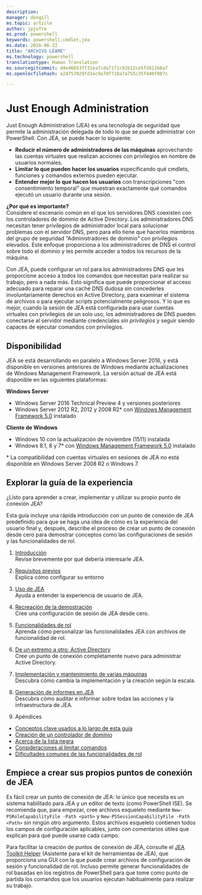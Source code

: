```yaml
---
description: 
manager: dongill
ms.topic: article
author: jpjofre
ms.prod: powershell
keywords: powershell,cmdlet,jea
ms.date: 2016-06-22
title: "ARCHIVO LÉAME"
ms.technology: powershell
translationtype: Human Translation
ms.sourcegitcommit: d4e46653ff31ea7cda71f1c92b12ce5f2811b8a7
ms.openlocfilehash: e24757029fd3ac9a70f710a7a755c35f440f087c

---
```


# Just Enough Administration
Just Enough Administration (JEA) es una tecnología de seguridad que permite la administración delegada de todo lo que se puede administrar con PowerShell.
Con JEA, se puede hacer lo siguiente:
- **Reducir el número de administradores de las máquinas** aprovechando las cuentas virtuales que realizan acciones con privilegios en nombre de usuarios normales.
- **Limitar lo que pueden hacer los usuarios** especificando qué cmdlets, funciones y comandos externos pueden ejecutar.
- **Entender mejor lo que hacen los usuarios** con transcripciones "con consentimiento temporal" que muestran exactamente qué comandos ejecutó un usuario durante una sesión.

**¿Por qué es importante?**  
Considere el escenario común en el que los servidores DNS coexisten con los controladores de dominio de Active Directory.
Los administradores DNS necesitan tener privilegios de administrador local para solucionar problemas con el servidor DNS, pero para ello tiene que hacerlos miembros del grupo de seguridad "Administradores de dominio" con privilegios elevados.
Este enfoque proporciona a los administradores de DNS el control sobre todo el dominio y les permite acceder a todos los recursos de la máquina.

Con JEA, puede configurar un rol para los administradores DNS que les proporcione acceso a todos los comandos que necesitan para realizar su trabajo, pero a nada más.
Esto significa que puede proporcionar el acceso adecuado para reparar una caché DNS dudosa sin concederles involuntariamente derechos en Active Directory, para examinar el sistema de archivos o para ejecutar scripts potencialmente peligrosos.
Y lo que es mejor, cuando la sesión de JEA está configurada para usar cuentas virtuales con privilegios de un solo uso, los administradores de DNS pueden conectarse al servidor mediante credenciales *sin privilegios* y seguir siendo capaces de ejecutar comandos con privilegios.

## Disponibilidad
JEA se está desarrollando en paralelo a Windows Server 2016, y está disponible en versiones anteriores de Windows mediante actualizaciones de Windows Management Framework.
La versión actual de JEA está disponible en las siguientes plataformas:

**Windows Server**
- Windows Server 2016 Technical Preview 4 y versiones posteriores
- Windows Server 2012 R2, 2012 y 2008 R2\* con [Windows Management Framework 5.0](https://www.microsoft.com/en-us/download/details.aspx?id=50395) instalado

**Cliente de Windows**
- Windows 10 con la actualización de noviembre (1511) instalada
- Windows 8.1, 8 y 7\* con [Windows Management Framework 5.0](https://www.microsoft.com/en-us/download/details.aspx?id=50395) instalado

\* La compatibilidad con cuentas virtuales en sesiones de JEA no está disponible en Windows Server 2008 R2 o Windows 7.


## Explorar la guía de la experiencia
¿Listo para aprender a crear, implementar y utilizar su propio punto de conexión JEA?

Esta guía incluye una rápida introducción con un punto de conexión de JEA predefinido para que se haga una idea de cómo es la experiencia del usuario final y, después, describe el proceso de crear un punto de conexión desde cero para demostrar conceptos como las configuraciones de sesión y las funcionalidades de rol.

1.  [Introducción](introduction.md)   
Revise brevemente por qué debería interesarle JEA.

2.  [Requisitos previos](prerequisites.md)  
Explica cómo configurar su entorno

3.  [Uso de JEA](using-jea.md)  
Ayuda a entender la experiencia de usuario de JEA.

4.  [Recreación de la demostración](remake-the-demo-endpoint.md)  
Cree una configuración de sesión de JEA desde cero.

5.  [Funcionalidades de rol](role-capabilities.md)  
Aprenda cómo personalizar las funcionalidades JEA con archivos de funcionalidad de rol.

6.  [De un extremo a otro: Active Directory](end-to-end---active-directory.md)  
Cree un punto de conexión completamente nuevo para administrar Active Directory.

7.  [Implementación y mantenimiento de varias máquinas](multi-machine-deployment-and-maintenance.md)  
Descubra cómo cambia la implementación y la creación según la escala.

8.  [Generación de informes en JEA](reporting-on-jea.md)  
Descubra cómo auditar e informar sobre todas las acciones y la infraestructura de JEA.

9.  Apéndices
  - [Conceptos clave usados a lo largo de esta guía](key-concepts-used-throughout-this-guide.md)  
  -  [Creación de un controlador de dominio](creating-a-domain-controller.md)  
  -  [Acerca de la lista negra](on-blacklisting.md)  
  -  [Consideraciones al limitar comandos](considerations-when-limiting-commands.md)  
  -  [Dificultades comunes de las funcionalidades de rol](common-role-capability-pitfalls.md)

## Empiece a crear sus propios puntos de conexión de JEA
Es fácil crear un punto de conexión de JEA: lo único que necesita es un sistema habilitado para JEA y un editor de texto (como PowerShell ISE).
Se recomienda que, para empezar, cree archivos esqueleto mediante `New-PSRoleCapabilityFile -Path <path>` y `New-PSSessionCapabilityFile -Path <Path>` sin ningún otro argumento.
Estos archivos esqueleto contienen todos los campos de configuración aplicables, junto con comentarios útiles que explican para qué puede usarse cada campo.

Para facilitar la creación de puntos de conexión de JEA, consulte el [JEA Toolkit Helper](http://blogs.technet.com/b/privatecloud/archive/2015/12/20/introducing-the-updated-jea-helper-tool.aspx) (Asistente para el kit de herramientas de JEA), que proporciona una GUI con la que puede crear archivos de configuración de sesión y funcionalidad de rol.
Incluso permite generar funcionalidades de rol basadas en los registros de PowerShell para que tome como punto de partida los comandos que los usuarios ejecutan habitualmente para realizar su trabajo.




<!--HONumber=Jul16_HO1-->



